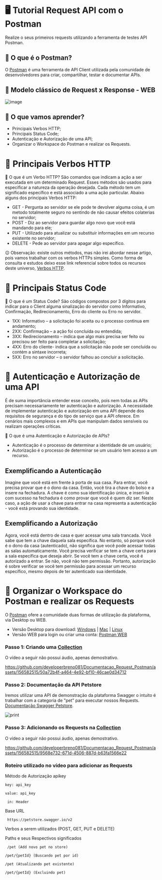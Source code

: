 # 🖥 Tutorial Request API com o Postman
Realize o seus primeiros requests utilizando a ferramenta de testes API Postman.
## 👀 O que é o Postman?
O [Postman](https://www.postman.com/) é uma ferramenta de API Client utilizada pela comunidade de desenvolvedores para criar, compartilhar, testar e documentar APIs.
## 🔎 Modelo clássico de Request x Response - WEB
![image](https://github.com/developerbreno081/Documentacao_Request_Postman/assets/156582515/88546c97-b930-43b8-8198-08402b5550b4)
## 🤔 O que vamos aprender?
* Principais Verbos HTTP;
* Principais Status Code;
* Autenticação e Autorização de uma API;
* Organizar o Workspace do Postman e realizar os Requests.
# 📌 Principais Verbos HTTP
👀 O que é um Verbo HTTP? 
São comandos que indicam a ação a ser executada em um determinado Request. Esses métodos são usados para especificar a natureza da operação desejada. Cada método tem um significado específico e está associado a uma ação particular. Abaixo alguns dos principais Verbos HTTP:
 * GET - Pergunta ao servidor se ele pode te devolver alguma coisa, é um metodo totalmente seguro no sentindo de não causar efeitos colaterias no servidor;
 * POST - Diz ao servidor para guardar algo novo que você está mandando para ele;
 * PUT - Utilizado para atualizar ou substituir informações em um recurso existente no servidor; 
 * DELETE - Pede ao servidor para apagar algo específico.

😉 Observação: existe outros métodos, mas não irei abordar nesse artigo, pois vamos trabalhar com os verbos HTTPs simples. Como forma de consulta e estudos deixo esse link referencial sobre todos os recursos deste universo, [Verbos HTTP](https://developer.mozilla.org/pt-BR/docs/Web/HTTP/Methods).

# 📌 Principais Status Code
👀 O que é um Status Code? 
São códigos compostos por 3 dígitos para indicar para o Client alguma sinalização do servidor como Informativo, Confirmação, Redirecionamento, Erro do cliente ou Erro no servidor.
* 1XX: Informativo – a solicitação foi aceita ou o processo continua em andamento;
* 2XX: Confirmação – a ação foi concluída ou entendida;
* 3XX: Redirecionamento – indica que algo mais precisa ser feito ou precisou ser feito para completar a solicitação;
* 4XX: Erro do cliente- indica que a solicitação não pode ser concluída ou contém a sintaxe incorreta;
* 5XX: Erro no servidor – o servidor falhou ao concluir a solicitação.
# 📌 Autenticação e Autorização de uma API
É de suma importância entender esse conceito, pois nem todas as APIs precisam necessariamente ter autenticação e autorização. A necessidade de implementar autenticação e autorização em uma API depende dos requisitos de segurança e do tipo de serviço que a API oferece. Em cenários mais complexos e em APIs que manipulam dados sensíveis ou realizam operações críticas.

👀 O que é uma Autenticação e Autorização de APIs? 
* Autenticação é o processo de determinar a identidade de um usuário;
* Autorização é o processo de determinar se um usuário tem acesso a um recurso.
## Exemplificando a Autenticação
Imagine que você está em frente à porta de sua casa. Para entrar, você precisa provar que é o dono da casa. Então, você tira a chave do bolso e a insere na fechadura. A chave é como sua identificação única, e inseri-la com sucesso na fechadura é como provar que você é quem diz ser. Neste caso, a ação de usar a chave para entrar na casa representa a autenticação - você está provando sua identidade.
## Exemplificando a Autorização
Agora, você está dentro de casa e quer acessar uma sala trancada. Você sabe que tem a chave daquela sala específica. No entanto, só porque você é o dono da casa (autenticado), não significa que você pode acessar todas as salas automaticamente. Você precisa verificar se tem a chave certa para a sala específica que deseja abrir. Se você tem a chave certa, você é autorizado a entrar. Se não, você não tem permissão. Portanto, autorização é sobre verificar se você tem permissão para acessar um recurso específico, mesmo depois de ter autenticado sua identidade.
# 📌 Organizar o Workspace do Postman e realizar os Requests
O [Postman](https://www.postman.com/) ofere a comunidade duas formas de utilização da plataforma, via Desktop ou WEB.
* Versão Desktop para download: [Windows](https://www.postman.com/downloads/?utm_source=postman-home) | [Mac](https://www.postman.com/downloads/?utm_source=postman-home) | [Linux](https://www.postman.com/downloads/?utm_source=postman-home)
* Versão WEB para login ou criar uma conta: [Postman WEB](https://identity.getpostman.com/login)

### Passo 1: Criando uma [Collection](https://www.postman.com/collection/)
O vídeo a seguir não possui áudio, apenas demostrativo.

https://github.com/developerbreno081/Documentacao_Request_Postman/assets/156582515/50a72b4f-a464-4e92-bf10-46cae0d34712

### Passo 2: Documentação da API Petstore
Iremos utilizar uma API de demonstração da plataforma Swagger o intuito é trabalhar com a categoria de "pet"
para executar nossos Requests. [Documentação Swagger Petstore](https://editor.swagger.io/?url=https://petstore.swagger.io/v2/swagger.yaml).

![print](https://github.com/developerbreno081/Documentacao_Request_Postman/assets/156582515/ab17953c-41c7-4f76-a7b4-a4d7b32381d4)

### Passo 3: Adicionando os Requests na [Collection](https://www.postman.com/collection/)
O vídeo a seguir não possui áudio, apenas demostrativo.

https://github.com/developerbreno081/Documentacao_Request_Postman/assets/156582515/9568e732-671d-4506-887d-b63fa1566e22

### Roteiro utilizado no vídeo para adicionar as Requests

Método de Autorização apikey

```
key: api_key
```
```
value: api_key
```
```
 in: Header
```

Base URL 

```
 https://petstore.swagger.io/v2
```
Verbos a serem utilizados (POST, GET, PUT e DELETE)  

Paths e seus Respectivos significados
```
 /pet (Add novo pet no store)
```
```
/pet/{petId} (Buscando pet por id)
```
```
/pet (Atualizando pet existente)
```
```
/pet/{petId} (Excluindo pet)
```









